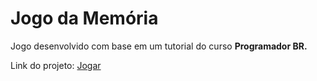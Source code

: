 # Jogo da Memória

Jogo desenvolvido com base em um tutorial do curso <strong>Programador BR.</strong>

Link do projeto: <a href="https://gasiso.github.io/jogo-memoria" target="_blank">Jogar<a/>
